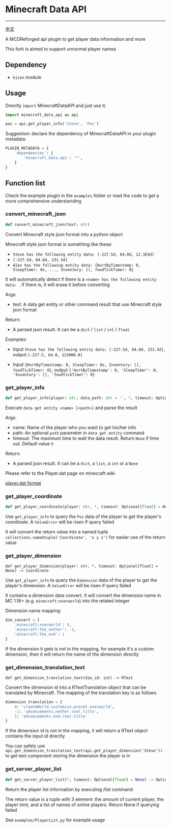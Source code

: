 # Minecraft Data API
-------------

[中文](https://github.com/Mooling0602/MinecraftDataAPI-Reforged/blob/master/README_cn.md)

A MCDReforged api plugin to get player data information and more

This fork is aimed to support unnormal player names

## Dependency

- `hjson` module

## Usage

Directly `import` MinecraftDataAPI and just use it:

```python
import minecraft_data_api as api

pos = api.get_player_info('Steve', 'Pos')
```

Suggestion: declare the dependency of MinecraftDataAPI in your plugin metadata:

```python
PLUGIN_METADATA = {
	'dependencies': {
		'minecraft_data_api': '*',
	}
}
```

## Function list

Check the example plugin in the `examples` folder or read the code to get a more comprehensive understanding

### convert_minecraft_json

```python
def convert_minecraft_json(text: str)
```

Convert Minecraft style json format into a python object

Minecraft style json format is something like these:

- `Steve has the following entity data: [-227.5d, 64.0d, 12.3E4d]`
- `[-227.5d, 64.0d, 231.5d]`
- `Alex has the following entity data: {HurtByTimestamp: 0, SleepTimer: 0s, ..., Inventory: [], foodTickTimer: 0}`

It will automatically detect if there is a `<name> has the following entity data: `. If there is, it will erase it before converting

Args:
- text: A data get entity or other command result that use Minecraft style json format

Return:
- A parsed json result. It can be a `dict` / `list` / `int` / `float`

Examples:

- Input `Steve has the following entity data: [-227.5d, 64.0d, 231.5d]`, output `[-227.5, 64.0, 123000.0]`

- Input `{HurtByTimestamp: 0, SleepTimer: 0s, Inventory: [], foodTickTimer: 0}`, output `{'HurtByTimestamp': 0, 'SleepTimer': 0, 'Inventory': [], 'foodTickTimer': 0}`

### get_player_info

```python
def get_player_info(player: str, data_path: str = '', *, timeout: Optional[float] = None)
```

Execute `data get entity <name> [<path>]` and parse the result

Args:
- name: Name of the player who you want to get his/her info
- path: An optional `path` parameter in `data get entity` command
- timeout: The maximum time to wait the data result. Return `None` if time out. Default value `5`

Return:
- A parsed json result. It can be a `dict`, a `list`, a `int` or a `None`

Please refer to the Player.dat page on minecraft wiki

[player.dat format](https://minecraft.gamepedia.com/Player.dat_format)

### get_player_coordinate

```python
def get_player_coordinate(player: str, *, timeout: Optional[float] = None) -> Union[int or str]
```

Use `get_player_info` to query the `Pos` data of the player to get the player's coordinate. A `ValueError` will be risen if query failed

It will convert the return value into a named tuple `collections.namedtuple('Coordinate', 'x y z')` for easier use of the return value

### get_player_dimension

```
def get_player_dimension(player: str, *, timeout: Optional[float] = None) -> Coordinate
```

Use `get_player_info` to query the `Dimension` data of the player to get the player's dimension. A `ValueError` will be risen if query failed

It contains a dimension data convert. It will convert the dimension name in MC 1.16+ (e.g. `minecraft:overworld`) into the related integer

Dimension name mapping:

```python
dim_convert = {
    'minecraft:overworld': 0,
    'minecraft:the_nether': -1,
    'minecraft:the_end': 1
}
```

If the dimension it gets is not in the mapping, for example it's a custom dimension, then it will return the name of the dimension directly

### get_dimension_translation_text

```
def get_dimension_translation_text(dim_id: int) -> RText
```

Convert the dimension id into a RTextTranslation object that can be translated by Minecraft. The mapping of the translation key is as follows

```python
dimension_translation = {
    0: 'createWorld.customize.preset.overworld',
    -1: 'advancements.nether.root.title',
    1: 'advancements.end.root.title'
}
```

If the dimension id is not in the mapping, it will return a RText object contains the input id directly

You can safely use `api.get_dimension_translation_text(api.get_player_dimension('Steve'))` to get text component storing the dimension the player is in

### get_server_player_list

```python
def get_server_player_list(*, timeout: Optional[float] = None) -> Optional[Tuple[int, int, List[str]]]
```

Return the player list information by executing /list command

The return value is a tuple with 3 element: the amount of current player, the player limit, and a list of names of online players. Return None if querying failed

See `examples/PlayerList.py` for example usage
